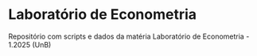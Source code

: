 # Laboratório de Econometria
Repositório com scripts e dados da matéria Laboratório de Econometria - 1.2025 (UnB)
